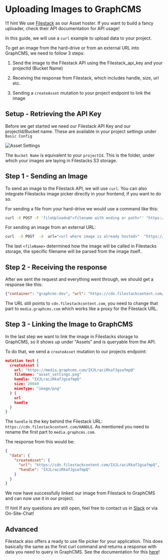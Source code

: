 # Uploading Images to GraphCMS

!!! hint
    We use [Filestack](https://www.filestack.com/) as our Asset hoster. If you want to build a fancy uploader, check their API documentation for API usage!

In this guide, we will use a `curl` example to upload data to your project.

To get an image from the hard-drive or from an external URL into GraphCMS, we need to follow 3 steps:

1. Send the image to the Filestack API using the Filestack_api_key and your projectId (Bucket Name)

2. Receiving the response from Filestack, which includes handle, size, url etc.

3. Sending a `createAsset` mutation to your project endpoint to link the image

## Setup - Retrieving the API Key

Before we get started we need our Filestack API Key and our projectId/Bucket name. These are available in your project settings under `Basic Config`

![Asset Settings](../img/guides/asset_settings.png)

The `Bucket Name` is equivalent to your `projectId`. This is the folder, under which your images are laying in Filestacks S3 storage.

## Step 1 - Sending an Image

To send an image to the Filestack API, we will use `curl`. You can also integrate Filestacks image picker directly in your frontend, if you want to do so.

For sending a file from your hard-drive we would use a command like this:

```bash
curl -X POST -F 'fileUpload=@"<filename with ending or path>"' "https://www.filestackapi.com/api/store/S3?key=<filestackAPIkey>&path=/<projectId>/<filename>"
```

For sending an image from an external URL:

```bash
curl  -X POST  -d  url="<url where image is already hosted>"  "https://www.filestackapi.com/api/store/S3?key=<filestackAPIkey>&path=/<projectId>/<filename>"
```

The last `<fileName>` determined how the image will be called in Filestacks storage, the specific filename will be parsed from the image itself..

## Step 2 - Receiving the response

After we sent the request and everything went through, we should get a response like this:

```json
{"container": "graphcms-dev", "url": "https://cdn.filestackcontent.com/IXJLraciRkafJgsafmpQ", "filename": "asset_settings.png", "key": "86458734-23487294-lfjkf345-53345/settings.png", "type": "image/png", "size": 20049}
```

The URL still points to `cdn.filestackcontent.com`, you need to change that part to `media.graphcms.com` which works like a proxy for the Filestack URL.

## Step 3 - Linking the Image to GraphCMS

In the last step we want to link the image in Filestacks storage to GraphCMS, so it shows up under "Assets" and is queryable from the API.

To do that, we send a `createAsset` mutation to our projects endpoint:

```json
mutation test {
  createAsset (
    url: "https://media.graphcms.com/IXJLraciRkafJgsafmpQ"
    fileName: "asset_settings.png"
    handle: "IXJLraciRkafJgsafmpQ"
    size: 20049
    mimeType: "image/png"
  ) {
    url
    handle
  }
}
```

The `handle` is the key behind the Filestack URL: `https://cdn.filestackcontent.com/HANDLE`. As mentioned you need to rename the first part to `media.graphcms.com`.

The response from this would be:

```json
{
  "data": {
    "createAsset": {
      "url": "https://cdn.filestackcontent.com/IXJLraciRkafJgsafmpQ",
      "handle": "IXJLraciRkafJgsafmpQ"
    }
  }
}
```

We now have successfully linked our image from Filestack to GraphCMS and can now use it in our project.

!!! hint
    If any questions are still open, feel free to contact us in [Slack](https://slack.graphcms.com) or via On-Site-Chat!

## Advanced

Filestack also offers a ready to use file picker for your application. This does basically the same as the first curl command and returns a response with data you need to query in GraphCMS. See the documentation for this [here](https://www.filestack.com/docs/javascript-api/client)!